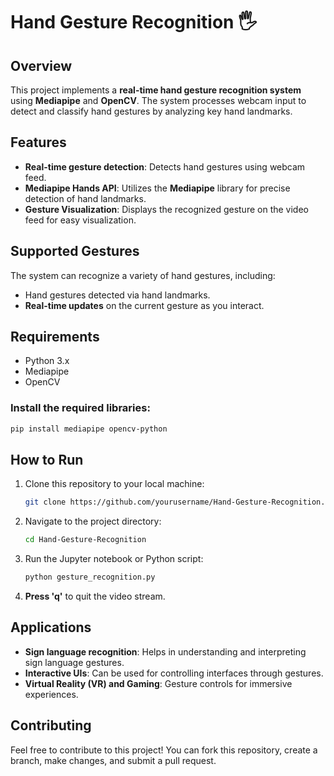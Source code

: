 # Hand Gesture Recognition 🖐️

## Overview

This project implements a **real-time hand gesture recognition system** using **Mediapipe** and **OpenCV**. The system processes webcam input to detect and classify hand gestures by analyzing key hand landmarks.

## Features

- **Real-time gesture detection**: Detects hand gestures using webcam feed.
- **Mediapipe Hands API**: Utilizes the **Mediapipe** library for precise detection of hand landmarks.
- **Gesture Visualization**: Displays the recognized gesture on the video feed for easy visualization.

## Supported Gestures

The system can recognize a variety of hand gestures, including:

- Hand gestures detected via hand landmarks.
- **Real-time updates** on the current gesture as you interact.

## Requirements

- Python 3.x
- Mediapipe
- OpenCV

### Install the required libraries:

```bash
pip install mediapipe opencv-python
```

## How to Run

1. Clone this repository to your local machine:

    ```bash
    git clone https://github.com/yourusername/Hand-Gesture-Recognition.git
    ```

2. Navigate to the project directory:

    ```bash
    cd Hand-Gesture-Recognition
    ```

3. Run the Jupyter notebook or Python script:

    ```bash
    python gesture_recognition.py
    ```

4. **Press 'q'** to quit the video stream.

## Applications

- **Sign language recognition**: Helps in understanding and interpreting sign language gestures.
- **Interactive UIs**: Can be used for controlling interfaces through gestures.
- **Virtual Reality (VR) and Gaming**: Gesture controls for immersive experiences.

## Contributing

Feel free to contribute to this project! You can fork this repository, create a branch, make changes, and submit a pull request.

